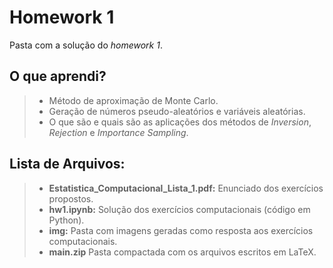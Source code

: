 # Homework 1

Pasta com a solução do *homework 1*. 

## O que aprendi?

> - Método de aproximação de Monte Carlo.
> - Geração de números pseudo-aleatórios e variáveis aleatórias.
> - O que são e quais são as aplicações dos métodos de *Inversion*, *Rejection* e *Importance Sampling*.

## Lista de Arquivos:

> - **Estatistica_Computacional_Lista_1.pdf:** Enunciado dos exercícios propostos. 
> - **hw1.ipynb:** Solução dos exercícios computacionais (código em Python).
> - **img:** Pasta com imagens geradas como resposta aos exercícios computacionais. 
> - **main.zip** Pasta compactada com os arquivos escritos em LaTeX. 

